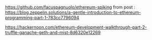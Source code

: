 https://github.com/facuspagnuolo/ethereum-spiking
from post : https://blog.zeppelin.solutions/a-gentle-introduction-to-ethereum-programming-part-1-783cc7796094

https://hackernoon.com/ethereum-development-walkthrough-part-2-truffle-ganache-geth-and-mist-8d6320e12269